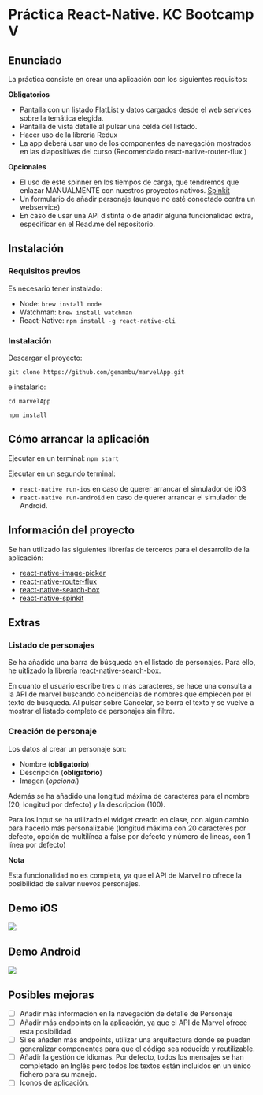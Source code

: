 # Práctica React-Native. KC Bootcamp V 

## Enunciado

La práctica consiste en crear una aplicación con los siguientes requisitos:

**Obligatorios**

- Pantalla con un listado FlatList y datos cargados desde el web services sobre la temática elegida.
- Pantalla de vista detalle al pulsar una celda del listado.
- Hacer uso de la librería Redux
- La app deberá usar uno de los componentes de navegación mostrados en las diapositivas del curso (Recomendado react-native-router-flux )

**Opcionales**

- El uso de este spinner en los tiempos de carga, que tendremos que enlazar MANUALMENTE con nuestros proyectos nativos.
[Spinkit](https://github.com/maxs15/react-native-spinkit)
- Un formulario de añadir personaje (aunque no esté conectado contra un webservice)
- En caso de usar una API distinta o de añadir alguna funcionalidad extra, especificar en el Read.me del repositorio.


## Instalación

### Requisitos previos

Es necesario tener instalado:

- Node: `brew install node`
- Watchman: `brew install watchman`
- React-Native: `npm install -g react-native-cli`

### Instalación

Descargar el proyecto:

`git clone https://github.com/gemambu/marvelApp.git`

e instalarlo:

`cd marvelApp`

`npm install`

## Cómo arrancar la aplicación

Ejecutar en un terminal: `npm start`

Ejecutar en un segundo terminal: 

- `react-native run-ios` en caso de querer arrancar el simulador de iOS 
- `react-native run-android` en caso de querer arrancar el simulador de Android.

## Información del proyecto

Se han utilizado las siguientes librerías de terceros para el desarrollo de la aplicación:

- [react-native-image-picker](https://github.com/react-community/react-native-image-picker)
- [react-native-router-flux](https://github.com/aksonov/react-native-router-flux)
- [react-native-search-box](https://github.com/agiletechvn/react-native-search-box)
- [react-native-spinkit](https://github.com/maxs15/react-native-spinkit)

## Extras

### Listado de personajes

Se ha añadido una barra de búsqueda en el listado de personajes. Para ello, he uitlizado la librería [react-native-search-box](https://github.com/agiletechvn/react-native-search-box). 

En cuanto el usuario escribe tres o más caracteres, se hace una consulta a la API de marvel buscando coincidencias de nombres que empiecen por el texto de búsqueda. Al pulsar sobre Cancelar, se borra el texto y se vuelve a mostrar el listado completo de personajes sin filtro.

### Creación de personaje

Los datos al crear un personaje son:

- Nombre (**obligatorio**)
- Descripción (**obligatorio**)
- Imagen (_opcional_)

Además se ha añadido una longitud máxima de caracteres para el nombre (20, longitud por defecto) y la descripción (100).

Para los Input se ha utilizado el widget creado en clase, con algún cambio para hacerlo más personalizable (longitud máxima con 20 caracteres por defecto, opción de multilínea a false por defecto y número de líneas, con 1 línea por defecto)

**Nota**

Esta funcionalidad no es completa, ya que el API de Marvel no ofrece la posibilidad de salvar nuevos personajes.

## Demo iOS

![](https://thumbs.gfycat.com/BriskTallBetafish-size_restricted.gif)

## Demo Android

![](https://thumbs.gfycat.com/FaintImpeccableBedbug-size_restricted.gif)

## Posibles mejoras

- [ ]  Añadir más información en la navegación de detalle de Personaje
- [ ]  Añadir más endpoints en la aplicación, ya que el API de Marvel ofrece esta posibilidad.
- [ ]  Si se añaden más endpoints, utilizar una arquitectura donde se puedan generalizar componentes para que el código sea reducido y reutilizable.
- [ ]  Añadir la gestión de idiomas. Por defecto, todos los mensajes se han completado en Inglés pero todos los textos están incluidos en un único fichero para su manejo.
- [ ]  Iconos de aplicación.